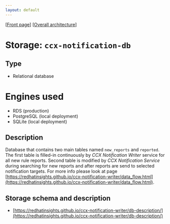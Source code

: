 ```yaml
---
layout: default
---
```

\[[Front page](../overall-architecture.html)\] \[[Overall architecture](../overall-architecture.html)\]



# Storage: `ccx-notification-db`



## Type

* Relational database



# Engines used

* RDS (production)
* PostgreSQL (local deployment)
* SQLite (local deployment)



## Description

Database that contains two main tables named `new_reports` and `reported`. The
first table is filled-in continuously by *CCX Notification Writer* service for
all new rule reports. Second table is modified by *CCX Notification Service*
during searching for new reports and after reports are send to selected
notification targets. For more info please look at page
[https://redhatinsights.github.io/ccx-notification-writer/data_flow.html](https://redhatinsights.github.io/ccx-notification-writer/data_flow.html).



## Storage schema and description

* [https://redhatinsights.github.io/ccx-notification-writer/db-description/](https://redhatinsights.github.io/ccx-notification-writer/db-description/)

